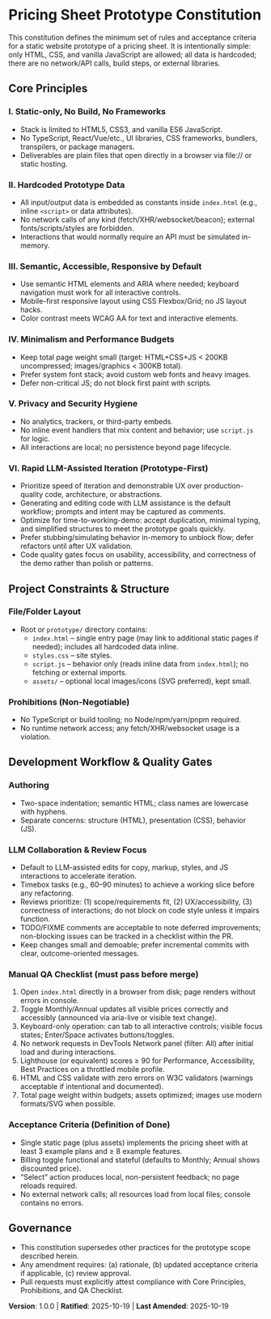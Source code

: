 # Pricing Sheet Prototype Constitution

This constitution defines the minimum set of rules and acceptance criteria for a static website prototype of a pricing sheet. It is intentionally simple: only HTML, CSS, and vanilla JavaScript are allowed; all data is hardcoded; there are no network/API calls, build steps, or external libraries.

## Core Principles

### I. Static-only, No Build, No Frameworks

- Stack is limited to HTML5, CSS3, and vanilla ES6 JavaScript.
- No TypeScript, React/Vue/etc., UI libraries, CSS frameworks, bundlers, transpilers, or package managers.
- Deliverables are plain files that open directly in a browser via file:// or static hosting.

### II. Hardcoded Prototype Data

- All input/output data is embedded as constants inside `index.html` (e.g., inline `<script>` or data attributes).
- No network calls of any kind (fetch/XHR/websocket/beacon); external fonts/scripts/styles are forbidden.
- Interactions that would normally require an API must be simulated in-memory.

### III. Semantic, Accessible, Responsive by Default

- Use semantic HTML elements and ARIA where needed; keyboard navigation must work for all interactive controls.
- Mobile-first responsive layout using CSS Flexbox/Grid; no JS layout hacks.
- Color contrast meets WCAG AA for text and interactive elements.

### IV. Minimalism and Performance Budgets

- Keep total page weight small (target: HTML+CSS+JS < 200KB uncompressed; images/graphics < 300KB total).
- Prefer system font stack; avoid custom web fonts and heavy images.
- Defer non-critical JS; do not block first paint with scripts.

### V. Privacy and Security Hygiene

- No analytics, trackers, or third-party embeds.
- No inline event handlers that mix content and behavior; use `script.js` for logic.
- All interactions are local; no persistence beyond page lifecycle.

### VI. Rapid LLM-Assisted Iteration (Prototype-First)

- Prioritize speed of iteration and demonstrable UX over production-quality code, architecture, or abstractions.
- Generating and editing code with LLM assistance is the default workflow; prompts and intent may be captured as comments.
- Optimize for time-to-working-demo: accept duplication, minimal typing, and simplified structures to meet the prototype goals quickly.
- Prefer stubbing/simulating behavior in-memory to unblock flow; defer refactors until after UX validation.
- Code quality gates focus on usability, accessibility, and correctness of the demo rather than polish or patterns.

## Project Constraints & Structure

### File/Folder Layout

- Root or `prototype/` directory contains:
  - `index.html` – single entry page (may link to additional static pages if needed); includes all hardcoded data inline.
  - `styles.css` – site styles.
  - `script.js` – behavior only (reads inline data from `index.html`); no fetching or external imports.
  - `assets/` – optional local images/icons (SVG preferred), kept small.

### Prohibitions (Non-Negotiable)

- No TypeScript or build tooling; no Node/npm/yarn/pnpm required.
- No runtime network access; any fetch/XHR/websocket usage is a violation.

## Development Workflow & Quality Gates

### Authoring

- Two-space indentation; semantic HTML; class names are lowercase with hyphens.
- Separate concerns: structure (HTML), presentation (CSS), behavior (JS).

### LLM Collaboration & Review Focus

- Default to LLM-assisted edits for copy, markup, styles, and JS interactions to accelerate iteration.
- Timebox tasks (e.g., 60–90 minutes) to achieve a working slice before any refactoring.
- Reviews prioritize: (1) scope/requirements fit, (2) UX/accessibility, (3) correctness of interactions; do not block on code style unless it impairs function.
- TODO/FIXME comments are acceptable to note deferred improvements; non-blocking issues can be tracked in a checklist within the PR.
- Keep changes small and demoable; prefer incremental commits with clear, outcome-oriented messages.

### Manual QA Checklist (must pass before merge)

1. Open `index.html` directly in a browser from disk; page renders without errors in console.
2. Toggle Monthly/Annual updates all visible prices correctly and accessibly (announced via aria-live or visible text change).
3. Keyboard-only operation: can tab to all interactive controls; visible focus states; Enter/Space activates buttons/toggles.
4. No network requests in DevTools Network panel (filter: All) after initial load and during interactions.
5. Lighthouse (or equivalent) scores ≥ 90 for Performance, Accessibility, Best Practices on a throttled mobile profile.
6. HTML and CSS validate with zero errors on W3C validators (warnings acceptable if intentional and documented).
7. Total page weight within budgets; assets optimized; images use modern formats/SVG when possible.

### Acceptance Criteria (Definition of Done)

- Single static page (plus assets) implements the pricing sheet with at least 3 example plans and ≥ 8 example features.
- Billing toggle functional and stateful (defaults to Monthly; Annual shows discounted price).
- “Select” action produces local, non-persistent feedback; no page reloads required.
- No external network calls; all resources load from local files; console contains no errors.

## Governance

- This constitution supersedes other practices for the prototype scope described herein.
- Any amendment requires: (a) rationale, (b) updated acceptance criteria if applicable, (c) review approval.
- Pull requests must explicitly attest compliance with Core Principles, Prohibitions, and QA Checklist.

**Version**: 1.0.0 | **Ratified**: 2025-10-19 | **Last Amended**: 2025-10-19
